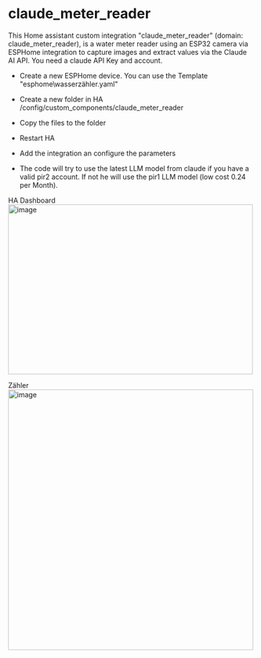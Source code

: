 # claude_meter_reader
This Home assistant custom integration "claude_meter_reader" (domain: claude_meter_reader), is a water meter reader using an ESP32 camera via ESPHome integration to capture images and extract values via the Claude AI API. You need a claude API Key and account.
- Create a new ESPHome device. You can use the Template "esphome\wasserzähler.yaml"
- Create a new folder in HA /config/custom_components/claude_meter_reader
- Copy the files to the folder
- Restart HA
- Add the integration an configure the parameters

- The code will try to use the latest LLM model from claude if you have a valid pir2 account. If not he will use the pir1 LLM model (low cost $0.24$ per Month).

HA Dashboard
  <img width="499" height="346" alt="image" src="https://github.com/user-attachments/assets/c10af065-e2c6-4942-b934-ab508877b57f" />

Zähler
  <img width="500" height="531" alt="image" src="https://github.com/user-attachments/assets/ab05efd5-5485-498d-997f-90fe37614073" />


